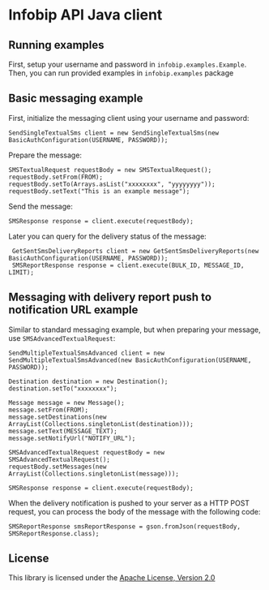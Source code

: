 Infobip API Java client
============================

Running examples
----------------

First, setup your username and password in `infobip.examples.Example`. Then, you can run provided examples in 
`infobip.examples` package

Basic messaging example
-----------------------

First, initialize the messaging client using your username and password:

    SendSingleTextualSms client = new SendSingleTextualSms(new BasicAuthConfiguration(USERNAME, PASSWORD));

Prepare the message:

    SMSTextualRequest requestBody = new SMSTextualRequest();
    requestBody.setFrom(FROM);
    requestBody.setTo(Arrays.asList("xxxxxxxx", "yyyyyyyy"));
    requestBody.setText("This is an example message");

Send the message:

    SMSResponse response = client.execute(requestBody);

Later you can query for the delivery status of the message:

     GetSentSmsDeliveryReports client = new GetSentSmsDeliveryReports(new BasicAuthConfiguration(USERNAME, PASSWORD));
     SMSReportResponse response = client.execute(BULK_ID, MESSAGE_ID, LIMIT);

Messaging with delivery report push to notification URL example
-----------------------

Similar to standard messaging example, but when preparing your message, use `SMSAdvancedTextualRequest`:

    SendMultipleTextualSmsAdvanced client = new SendMultipleTextualSmsAdvanced(new BasicAuthConfiguration(USERNAME, PASSWORD));

    Destination destination = new Destination();
    destination.setTo("xxxxxxxx");

    Message message = new Message();
    message.setFrom(FROM);
    message.setDestinations(new ArrayList(Collections.singletonList(destination)));
    message.setText(MESSAGE_TEXT);
    message.setNotifyUrl("NOTIFY_URL");

    SMSAdvancedTextualRequest requestBody = new SMSAdvancedTextualRequest();
    requestBody.setMessages(new ArrayList(Collections.singletonList(message)));

    SMSResponse response = client.execute(requestBody);


When the delivery notification is pushed to your server as a HTTP POST request, you can process the body of the message with the following code:

    SMSReportResponse smsReportResponse = gson.fromJson(requestBody, SMSReportResponse.class);

License
-------

This library is licensed under the [Apache License, Version 2.0](http://www.apache.org/licenses/LICENSE-2.0)
